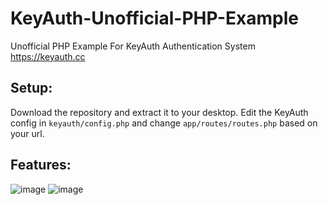 # KeyAuth-Unofficial-PHP-Example
Unofficial PHP Example For KeyAuth Authentication System
https://keyauth.cc

## **Setup:**
Download the repository and extract it to your desktop. Edit the KeyAuth config in `keyauth/config.php` and change `app/routes/routes.php` based on your url.

## **Features:**
![image](https://github.com/StigV2/KeyAuth-Unofficial-PHP-Example/assets/170532117/1a567663-cb2a-4fa0-8373-5cd5b152cc1a)
![image](https://github.com/StigV2/KeyAuth-Unofficial-PHP-Example/assets/170532117/3f137118-a9a6-4a32-9bce-33862b646500)

